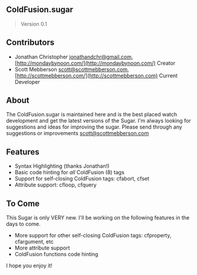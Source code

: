 
## ColdFusion.sugar

> Version 0.1

## Contributors

* Jonathan Christopher <jonathandchr@gmail.com>, [http://mondaybynoon.com/](http://mondaybynoon.com/) Creator
* Scott Mebberson <scott@scottmebberson.com>, [http://scottmebberson.com/](http://scottmebberson.com) Current Developer

## About

The ColdFusion.sugar is maintained here and is the best placed watch development and get the latest versions of the Sugar.
I'm always looking for suggestions and ideas for improving the sugar. Please send through any suggestions or improvements <scott@scottmebberson.com>

## Features
* Syntax Highlighting (thanks Jonathan!)
* Basic code hinting for _all_ ColdFusion (8) tags
* Support for self-closing ColdFusion tags: cfabort, cfset
* Attribute support: cfloop, cfquery

## To Come
This Sugar is only VERY new. I'll be working on the following features in the days to come.

* More support for other self-closing ColdFusion tags: cfproperty, cfargument, etc
* More attribute support
* ColdFusion functions code hinting

I hope you enjoy it!